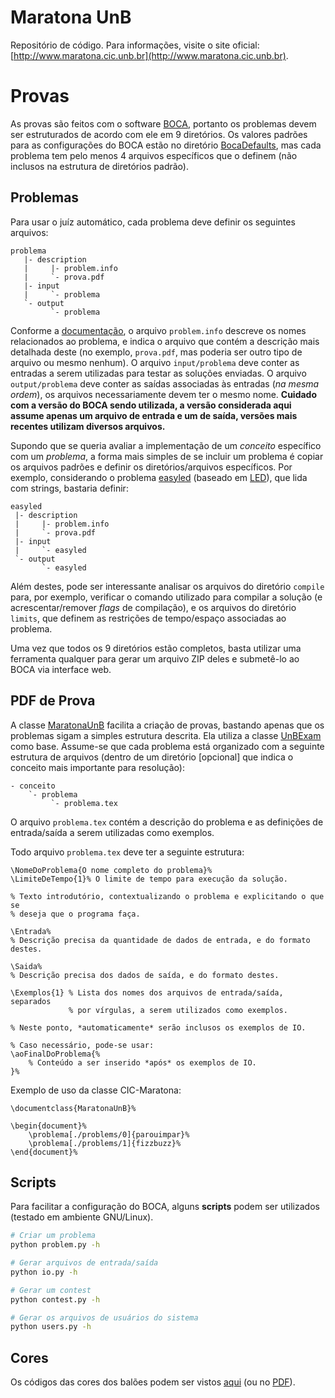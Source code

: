 Maratona UnB
============

Repositório de código. Para informações, visite o site oficial: [http://www.maratona.cic.unb.br](http://www.maratona.cic.unb.br).


Provas
======

As provas são feitos com o software [BOCA](http://www.ime.usp.br/~cassio/boca/), portanto os problemas devem ser estruturados de acordo com ele em 9 diretórios. Os valores padrões para as configurações do BOCA estão no diretório [BocaDefaults](BocaDefaults), mas cada problema tem pelo menos 4 arquivos específicos que o definem (não inclusos na estrutura de diretórios padrão).

Problemas
---------

Para usar o juíz automático, cada problema deve definir os seguintes arquivos:

    problema
       |- description
       |     |- problem.info
       |     `- prova.pdf
       |- input
       |     `- problema
       `- output
             `- problema

Conforme a [documentação](http://www.ime.usp.br/~cassio/boca/boca/doc/ADMIN.txt), o arquivo ```problem.info``` descreve os nomes relacionados ao problema, e indica o arquivo que contém a descrição mais detalhada deste (no exemplo, ```prova.pdf```, mas poderia ser outro tipo de arquivo ou mesmo nenhum). O arquivo ```input/problema``` deve conter as entradas a serem utilizadas para testar as soluções enviadas. O arquivo ```output/problema``` deve conter as saídas associadas às entradas (*na mesma ordem*), os arquivos necessariamente devem ter o mesmo nome. **Cuidado com a versão do BOCA sendo utilizada, a versão considerada aqui assume apenas um arquivo de entrada e um de saída, versões mais recentes utilizam diversos arquivos.**

Supondo que se queria avaliar a implementação de um _conceito_ específico com um _problema_, a forma mais simples de se incluir um problema é copiar os arquivos padrões e definir os diretórios/arquivos específicos. Por exemplo, considerando o problema [easyled](1/easyled) (baseado em [LED](https://www.urionlinejudge.com.br/judge/pt/problems/view/1168)), que lida com strings, bastaria definir:

    easyled
     |- description
     |     |- problem.info
     |     `- prova.pdf
     |- input
     |     `- easyled
     `- output
           `- easyled

Além destes, pode ser interessante analisar os arquivos do diretório ```compile``` para, por exemplo, verificar o comando utilizado para compilar a solução (e acrescentar/remover _flags_ de compilação), e os arquivos do diretório ```limits```, que definem as restrições de tempo/espaço associadas ao problema.

Uma vez que todos os 9 diretórios estão completos, basta utilizar uma ferramenta qualquer para gerar um arquivo ZIP deles e submetê-lo ao BOCA via interface web.

PDF de Prova
------------

A classe [MaratonaUnB](MaratonaUnB.cls) facilita a criação de provas, bastando apenas que os problemas sigam a simples estrutura descrita. Ela utiliza a classe [UnBExam](https://github.com/gnramos/UnBExam) como base. Assume-se que cada problema está organizado com a seguinte estrutura de arquivos (dentro de um diretório [opcional] que indica o conceito mais importante para resolução):

    - conceito
        `- problema
	         `- problema.tex

O arquivo ```problema.tex``` contém a descrição do problema e as definições de entrada/saída a serem utilizadas como exemplos.

Todo arquivo ```problema.tex``` deve ter a seguinte estrutura:

```TeX
\NomeDoProblema{O nome completo do problema}%
\LimiteDeTempo{1}% O limite de tempo para execução da solução.

% Texto introdutório, contextualizando o problema e explicitando o que se
% deseja que o programa faça.

\Entrada%
% Descrição precisa da quantidade de dados de entrada, e do formato destes.

\Saida%
% Descrição precisa dos dados de saída, e do formato destes.

\Exemplos{1} % Lista dos nomes dos arquivos de entrada/saída, separados
             % por vírgulas, a serem utilizados como exemplos.

% Neste ponto, *automaticamente* serão inclusos os exemplos de IO.

% Caso necessário, pode-se usar:
\aoFinalDoProblema{%
    % Conteúdo a ser inserido *após* os exemplos de IO.
}%
```

Exemplo de uso da classe CIC-Maratona:

```TeX
\documentclass{MaratonaUnB}%

\begin{document}%
    \problema[./problems/0]{parouimpar}%
    \problema[./problems/1]{fizzbuzz}%
\end{document}%
```

Scripts
-------

Para facilitar a configuração do BOCA, alguns __scripts__ podem ser utilizados (testado em ambiente GNU/Linux).

```bash
# Criar um problema
python problem.py -h

# Gerar arquivos de entrada/saída
python io.py -h

# Gerar um contest
python contest.py -h

# Gerar os arquivos de usuários do sistema
python users.py -h
```

Cores
-----

Os códigos das cores dos balões podem ser vistos [aqui](http://www.w3schools.com/colors/colors_hex.asp) (ou no [PDF](balloon_colors.pdf)).
